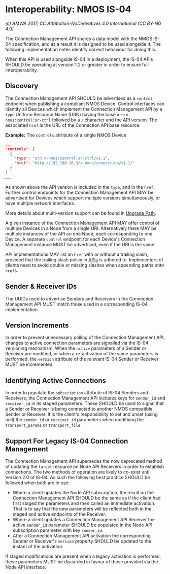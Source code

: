 # Interoperability: NMOS IS-04

_(c) AMWA 2017, CC Attribution-NoDerivatives 4.0 International (CC BY-ND 4.0)_

The Connection Management API shares a data model with the NMOS IS-04 specification, and as a result it is designed to be used alongside it. The following implementation notes identify correct behaviour for doing this.

When this API is used alongside IS-04 in a deployment, the IS-04 APIs SHOULD be operating at version 1.2 or greater in order to ensure full interoperability.

## Discovery

The Connection Management API SHOULD be advertised as a `control` endpoint when publishing a compliant NMOS Device.
Control interfaces can identify all Devices which implement the Connection Management API by a `type` Uniform Resource Name (URN) having the base `urn:x-nmos:control:sr-ctrl` followed by a `/` character and the API version.
The associated `href` is the URL of the Connection API base resource.

**Example:** The `controls` attribute of a single NMOS Device

```json
...
"controls": [
  {
    "type": "urn:x-nmos:control:sr-ctrl/v1.1",
    "href": "http://192.168.10.3/x-nmos/connection/v1.1/"
  }
]
...
```

As shown above the API version is included in the `type`, and in the `href`. Further control endpoints for the Connection Management API MAY be advertised for Devices which support multiple versions simultaneously, or have multiple network interfaces.

More details about multi-version support can be found in [Upgrade Path](5.0.%20Upgrade%20Path.md).

A given instance of the Connection Management API MAY offer control of multiple Devices in a Node from a single URI. Alternatively there MAY be multiple instances of the API on one Node, each corresponding to one Device. A separate `control` endpoint for each Device's Connection Management instance MUST be advertised, even if the URI is the same.

API implementations MAY list an `href` with or without a trailing slash, provided that the trailing slash policy in [APIs](2.0.%20APIs.md#urls-approach-to-trailing-slashes) is adhered to. Implementers of clients need to avoid double or missing slashes when appending paths onto `href`s.

## Sender & Receiver IDs

The UUIDs used to advertise Senders and Receivers in the Connection Management API MUST match those used in a corresponding IS-04 implementation.

## Version Increments

In order to prevent unnecessary polling of the Connection Management API, changes to active connection parameters are signalled via the IS-04 versioning mechanism. When the `active` parameters of a Sender or Receiver are modified, or when a re-activation of the same parameters is performed, the `version` attribute of the relevant IS-04 Sender or Receiver MUST be incremented.

## Identifying Active Connections

In order to populate the `subscription` attribute of IS-04 Senders and Receivers, the Connection Management API includes keys for `sender_id` and `receiver_id` in its staged parameters. These SHOULD be used to signal that a Sender or Receiver is being connected to another NMOS compatible Sender or Receiver. It is the client's responsibility to set and unset (using null) the `sender_id` or `receiver_id` parameters when modifying the `transport_params` or `transport_file`.

## Support For Legacy IS-04 Connection Management

The Connection Management API supersedes the now deprecated method of updating the `target` resource on Node API Receivers in order to establish connections. The two methods of operation are likely to co-exist until Version 2.0 of IS-04. As such the following best practice SHOULD be followed when both are in use:

- Where a client updates the Node API subscription, the result on the Connection Management API SHOULD be the same as if the client had first staged the parameters and then called an immediate activation. That is to say that the new parameters will be reflected both in the staged and active endpoints of the Receiver.
- Where a client updates a Connection Management API Receiver the active `sender_id` parameter SHOULD be populated in the Node API subscription parameter with key `sender_id`.
- After a Connection Management API activation the corresponding Sender or Receiver's `version` property SHOULD be updated to the instant of the activation.

If staged modifications are present when a legacy activation is performed, these parameters MUST be discarded in favour of those provided via the Node API interface.
